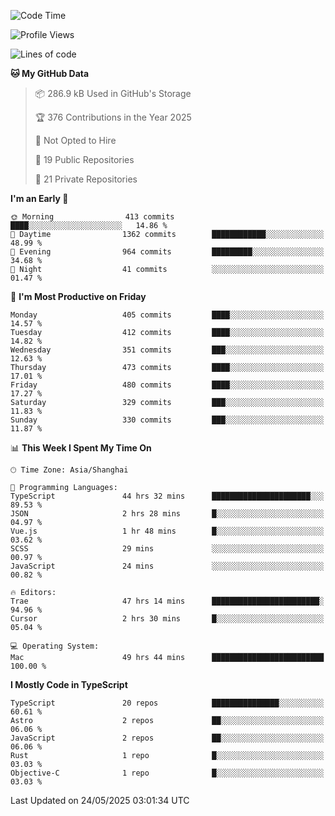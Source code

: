 <!--START_SECTION:waka-->
![Code Time](http://img.shields.io/badge/Code%20Time-3%2C563%20hrs%206%20mins-blue)

![Profile Views](http://img.shields.io/badge/Profile%20Views-0-blue)

![Lines of code](https://img.shields.io/badge/From%20Hello%20World%20I%27ve%20Written-3.0%20million%20lines%20of%20code-blue)

**🐱 My GitHub Data** 

> 📦 286.9 kB Used in GitHub's Storage 
 > 
> 🏆 376 Contributions in the Year 2025
 > 
> 🚫 Not Opted to Hire
 > 
> 📜 19 Public Repositories 
 > 
> 🔑 21 Private Repositories 
 > 
**I'm an Early 🐤** 

```text
🌞 Morning                413 commits         ████░░░░░░░░░░░░░░░░░░░░░   14.86 % 
🌆 Daytime                1362 commits        ████████████░░░░░░░░░░░░░   48.99 % 
🌃 Evening                964 commits         █████████░░░░░░░░░░░░░░░░   34.68 % 
🌙 Night                  41 commits          ░░░░░░░░░░░░░░░░░░░░░░░░░   01.47 % 
```
📅 **I'm Most Productive on Friday** 

```text
Monday                   405 commits         ████░░░░░░░░░░░░░░░░░░░░░   14.57 % 
Tuesday                  412 commits         ████░░░░░░░░░░░░░░░░░░░░░   14.82 % 
Wednesday                351 commits         ███░░░░░░░░░░░░░░░░░░░░░░   12.63 % 
Thursday                 473 commits         ████░░░░░░░░░░░░░░░░░░░░░   17.01 % 
Friday                   480 commits         ████░░░░░░░░░░░░░░░░░░░░░   17.27 % 
Saturday                 329 commits         ███░░░░░░░░░░░░░░░░░░░░░░   11.83 % 
Sunday                   330 commits         ███░░░░░░░░░░░░░░░░░░░░░░   11.87 % 
```


📊 **This Week I Spent My Time On** 

```text
🕑︎ Time Zone: Asia/Shanghai

💬 Programming Languages: 
TypeScript               44 hrs 32 mins      ██████████████████████░░░   89.53 % 
JSON                     2 hrs 28 mins       █░░░░░░░░░░░░░░░░░░░░░░░░   04.97 % 
Vue.js                   1 hr 48 mins        █░░░░░░░░░░░░░░░░░░░░░░░░   03.62 % 
SCSS                     29 mins             ░░░░░░░░░░░░░░░░░░░░░░░░░   00.97 % 
JavaScript               24 mins             ░░░░░░░░░░░░░░░░░░░░░░░░░   00.82 % 

🔥 Editors: 
Trae                     47 hrs 14 mins      ████████████████████████░   94.96 % 
Cursor                   2 hrs 30 mins       █░░░░░░░░░░░░░░░░░░░░░░░░   05.04 % 

💻 Operating System: 
Mac                      49 hrs 44 mins      █████████████████████████   100.00 % 
```

**I Mostly Code in TypeScript** 

```text
TypeScript               20 repos            ███████████████░░░░░░░░░░   60.61 % 
Astro                    2 repos             ██░░░░░░░░░░░░░░░░░░░░░░░   06.06 % 
JavaScript               2 repos             ██░░░░░░░░░░░░░░░░░░░░░░░   06.06 % 
Rust                     1 repo              █░░░░░░░░░░░░░░░░░░░░░░░░   03.03 % 
Objective-C              1 repo              █░░░░░░░░░░░░░░░░░░░░░░░░   03.03 % 
```




 Last Updated on 24/05/2025 03:01:34 UTC
<!--END_SECTION:waka-->